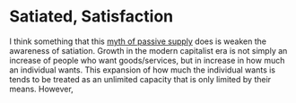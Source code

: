 # Satiated, Satisfaction

I think something that this [myth of passive supply](MythOfPassiveSupply.md) does is weaken the awareness of satiation. Growth in the modern capitalist era is not simply an increase of people who want goods/services, but in increase in how much an individual wants. This expansion of how much the individual wants is tends to be treated as an unlimited capacity that is only limited by their means. However, 
